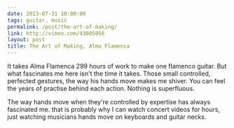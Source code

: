 ```yaml
---
date: 2013-07-31 10:00:00
tags: guitar, music
permalink: /post/the-art-of-making/
link: http://vimeo.com/43005056
layout: post
title: The Art of Making, Alma Flamenca
---
```


It takes Alma Flamenca 299 hours of work to make one flamenco guitar. But what fascinates me here isn't the time it takes. Those small controlled, perfected gestures, the way his hands move makes me shiver. You can feel the years of practise behind each action. Nothing is superfluous.

The way hands move when they're controlled by expertise has always fascinated me. that is probably why I can watch concert videos for hours, just watching musicians hands move on keyboards and guitar necks.